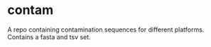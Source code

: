 # contam
 A repo containing contamination sequences for different platforms. Contains a fasta and tsv set.
